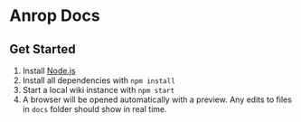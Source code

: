 # Anrop Docs

## Get Started

1. Install [Node.js](https://nodejs.org/en/)
2. Install all dependencies with `npm install`
3. Start a local wiki instance with `npm start`
4. A browser will be opened automatically with a preview. Any edits to files in `docs` folder should show in real time.
